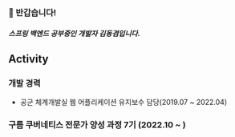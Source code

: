 ### 👋 반갑습니다!
##### 스프링 백엔드 공부중인 개발자 김동겸입니다.


## Activity
### 개발 경력
- 공군 체계개발실 웹 어플리케이션 유지보수 담당(2019.07 ~ 2022.04)

### 구름 쿠버네티스 전문가 양성 과정 7기 (2022.10 ~ )

<!--
**Donggyeom/Donggyeom** is a ✨ _special_ ✨ repository because its `README.md` (this file) appears on your GitHub profile.

Here are some ideas to get you started:

- 🔭 I’m currently working on ...
- 🌱 I’m currently learning ...
- 👯 I’m looking to collaborate on ...
- 🤔 I’m looking for help with ...
- 💬 Ask me about ...
- 📫 How to reach me: ...
- 😄 Pronouns: ...
- ⚡ Fun fact: ...
-->
</br>
